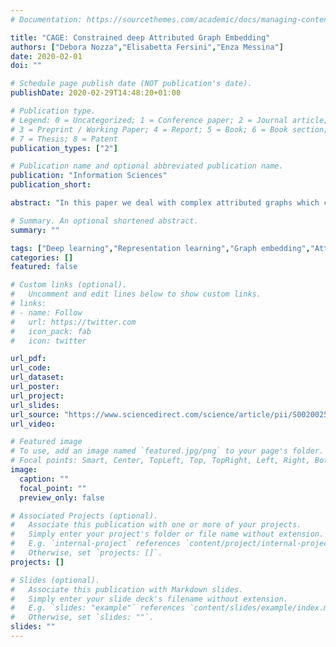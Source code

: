 ```yaml
---
# Documentation: https://sourcethemes.com/academic/docs/managing-content/

title: "CAGE: Constrained deep Attributed Graph Embedding"
authors: ["Debora Nozza","Elisabetta Fersini","Enza Messina"]
date: 2020-02-01
doi: ""

# Schedule page publish date (NOT publication's date).
publishDate: 2020-02-29T14:48:20+01:00

# Publication type.
# Legend: 0 = Uncategorized; 1 = Conference paper; 2 = Journal article;
# 3 = Preprint / Working Paper; 4 = Report; 5 = Book; 6 = Book section;
# 7 = Thesis; 8 = Patent
publication_types: ["2"]

# Publication name and optional abbreviated publication name.
publication: "Information Sciences"
publication_short: 

abstract: "In this paper we deal with complex attributed graphs which can exhibit rich connectivity patterns and whose nodes are often associated with attributes, such as text or images. In order to analyze these graphs, the primary challenge is to find an effective way to represent them by preserving both structural properties and node attribute information. To create low-dimensional and meaningful embedded representations of these complex graphs, we propose a fully unsupervised model based on Deep Learning architectures, called Constrained Attributed Graph Embedding model (CAGE). The main contribution of the proposed model is the definition of a novel two-phase optimization problem that explicitly models node attributes to obtain a higher representation expressiveness while preserving the local and the global structural properties of the graph. We validated our approach on two different benchmark datasets for node classification. Experimental results demonstrate that this novel representation provides significant improvements compared to state of the art approaches, also showing higher robustness with respect to the size of the training data."

# Summary. An optional shortened abstract.
summary: ""

tags: ["Deep learning","Representation learning","Graph embedding","Attributed graph", "NLP"]
categories: []
featured: false

# Custom links (optional).
#   Uncomment and edit lines below to show custom links.
# links:
# - name: Follow
#   url: https://twitter.com
#   icon_pack: fab
#   icon: twitter

url_pdf: 
url_code:
url_dataset:
url_poster:
url_project:
url_slides:
url_source: "https://www.sciencedirect.com/science/article/pii/S0020025519312101"
url_video:

# Featured image
# To use, add an image named `featured.jpg/png` to your page's folder. 
# Focal points: Smart, Center, TopLeft, Top, TopRight, Left, Right, BottomLeft, Bottom, BottomRight.
image:
  caption: ""
  focal_point: ""
  preview_only: false

# Associated Projects (optional).
#   Associate this publication with one or more of your projects.
#   Simply enter your project's folder or file name without extension.
#   E.g. `internal-project` references `content/project/internal-project/index.md`.
#   Otherwise, set `projects: []`.
projects: []

# Slides (optional).
#   Associate this publication with Markdown slides.
#   Simply enter your slide deck's filename without extension.
#   E.g. `slides: "example"` references `content/slides/example/index.md`.
#   Otherwise, set `slides: ""`.
slides: ""
---
```

